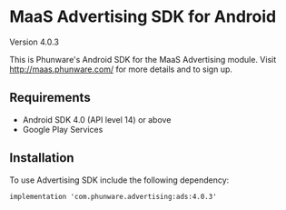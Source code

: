 MaaS Advertising SDK for Android
================

Version 4.0.3

This is Phunware's Android SDK for the MaaS Advertising module. Visit http://maas.phunware.com/ for more details and to sign up.

Requirements
------------
- Android SDK 4.0 (API level 14) or above
- Google Play Services 

Installation
------------

To use Advertising SDK include the following dependency:
````
implementation 'com.phunware.advertising:ads:4.0.3'
````
